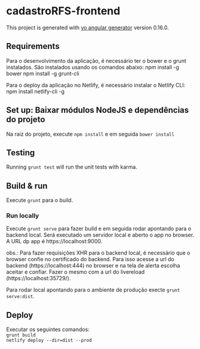 # cadastroRFS-frontend

This project is generated with [yo angular generator](https://github.com/yeoman/generator-angular)
version 0.16.0.

## Requirements

Para o desenvolvimento da aplicação, é necessário ter o bower e o grunt instalados. São instalados usando os comandos abaixo:
npm install -g bower
npm install -g grunt-cli

Para o deploy da aplicação no Netlify, é necessário instalar o Netlify CLI:
npm install netlify-cli -g


## Set up: Baixar módulos NodeJS e dependências do projeto

Na raiz do projeto, execute `npm install` e em seguida `bower install`

## Testing

Running `grunt test` will run the unit tests with karma.

## Build & run

Execute `grunt` para o build. 

### Run locally

Execute `grunt serve` para fazer build e em seguida rodar apontando para o backend local. Será executado um servidor local e aberto o app no browser.
A URL dp app é https://localhost:9000. 

obs.: Para fazer requisições XHR para o backend local, é necessário que o browser confie no certificado do backend. Para isso acesse a url do backend (https://localhost:444) no browser e na tela de alerta escolha aceitar e confiar. Fazer o mesmo com a url do livereload (https://localhost:35729/).

Para rodar local apontando para o ambiente de produção execte `grunt serve:dist`.

## Deploy

Executar os seguintes comandos:  
`grunt build`  
`netlify deploy --dir=dist --prod`